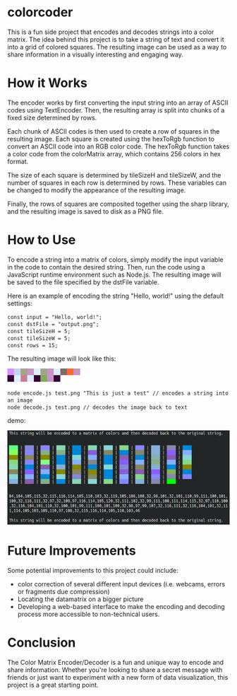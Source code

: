 
# colorcoder


This is a fun side project that encodes and decodes strings into a color matrix. 
The idea behind this project is to take a string of text and convert it into a grid of colored squares. 
The resulting image can be used as a way to share information in a visually interesting and engaging way.

# How it Works
The encoder works by first converting the input string into an array of ASCII codes using TextEncoder. 
Then, the resulting array is split into chunks of a fixed size determined by rows.

Each chunk of ASCII codes is then used to create a row of squares in the resulting image. 
Each square is created using the hexToRgb function to convert an ASCII code into an RGB color code. The hexToRgb function takes a color code from the colorMatrix array, which contains 256 colors in hex format.

The size of each square is determined by tileSizeH and tileSizeW, and the number of squares in each row is determined by rows. These variables can be changed to modify the appearance of the resulting image.

Finally, the rows of squares are composited together using the sharp library, and the resulting image is saved to disk as a PNG file.







# How to Use

To encode a string into a matrix of colors, simply modify the input variable in the code to contain the desired string. 
Then, run the code using a JavaScript runtime environment such as Node.js. The resulting image will be saved to the file specified by the dstFile variable.

Here is an example of encoding the string "Hello, world!" using the default settings:

```
const input = "Hello, world!";
const dstFile = "output.png";
const tileSizeH = 5;
const tileSizeW = 5;
const rows = 15;
```

The resulting image will look like this:

![data matrix](https://raw.githubusercontent.com/andreas83/colorcoder/main/screenshot/final.png)


```
node encode.js test.png "This is just a test" // encodes a string into an image 
node decode.js test.png // decodes the image back to text

```

demo:

![a demo of a text encooded into a color matrix](https://github.com/andreas83/colorcoder/raw/main/screenshot/example.png)


# Future Improvements

Some potential improvements to this project could include:

* color correction of several different input devices (i.e. webcams, errors or fragments due compression)
* Locating the datamatrix on a bigger picture 
* Developing a web-based interface to make the encoding and decoding process more accessible to non-technical users.



# Conclusion
The Color Matrix Encoder/Decoder is a fun and unique way to encode and share information. Whether you're looking to share a secret message with friends or just want to experiment with a new form of data visualization, this project is a great starting point.
